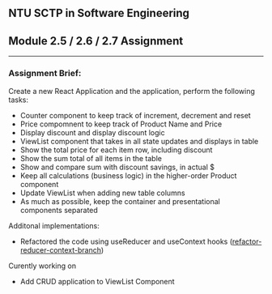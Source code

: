 ## NTU SCTP in Software Engineering

## Module 2.5 / 2.6 / 2.7 Assignment

---

### Assignment Brief:

Create a new React Application and the application, perform the following tasks:

- Counter component to keep track of increment, decrement and reset
- Price compomnent to keep track of Product Name and Price
- Display discount and display discount logic
- ViewList component that takes in all state updates and displays in table
- Show the total price for each item row, including discount
- Show the sum total of all items in the table
- Show and compare sum with discount savings, in actual $
- Keep all calculations (business logic) in the higher-order Product component
- Update ViewList when adding new table columns
- As much as possible, keep the container and presentational components separated

Additonal implementations:

- Refactored the code using useReducer and useContext hooks ([refactor-reducer-context-branch](https://github.com/JustenMX/ntu-price-cart-app/tree/a0af1b5637e6c812c1bf9528352c8a34c8ca629a "branch merge history"))

Curently working on

- Add CRUD application to ViewList Component
